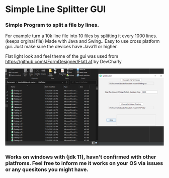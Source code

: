 # Simple Line Splitter GUI
### Simple Program to split a file by lines.
For example turn a 10k line file into 10 files by splitting it every 1000 lines.(keeps orginal file)
Made with Java and Swing.. 
Easy to use cross platform gui. Just make sure the devices have Java11 or higher. 

Flat light look and feel theme of the gui was used from https://github.com/JFormDesigner/FlatLaf by DevCharly


![alt tag](https://github.com/KiwiCode-s/Simple-line-splitter-gui/blob/master/UsagePhotos/Capture.PNG)

### Works on windows with (jdk 11), havn't confirmed with other platfroms. Feel free to inform me it works on your OS via issues or any quesitons you might have.
